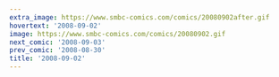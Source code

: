 ```yaml
---
extra_image: https://www.smbc-comics.com/comics/20080902after.gif
hovertext: '2008-09-02'
image: https://www.smbc-comics.com/comics/20080902.gif
next_comic: '2008-09-03'
prev_comic: '2008-08-30'
title: '2008-09-02'
---
```


